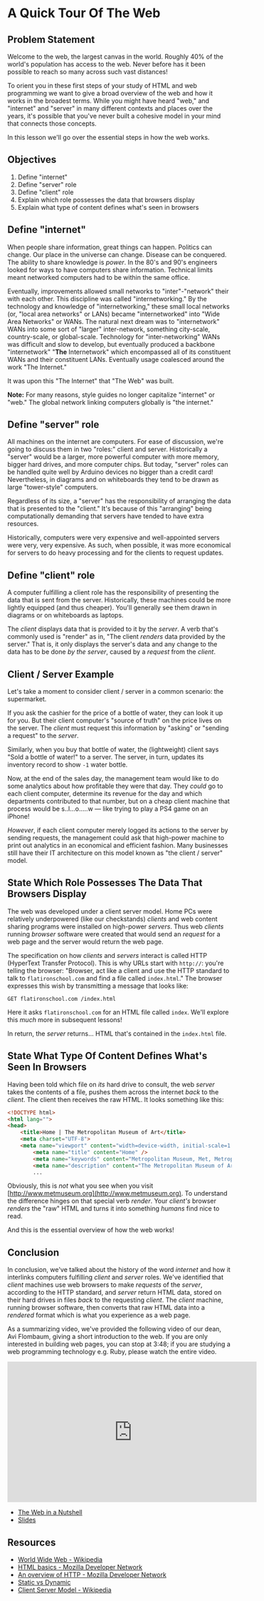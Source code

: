 # A Quick Tour Of The Web

## Problem Statement

Welcome to the web, the largest canvas in the world. Roughly 40% of the world's
population has access to the web. Never before has it been possible to
reach so many across such vast distances!

To orient you in these first steps of your study of HTML and web programming we
want to give a broad overview of the web and how it works in the broadest
terms. While you might have heard "web," and "internet" and "server" in many
different contexts and places over the years, it's possible that you've never
built a cohesive model in your mind that connects those concepts.

In this lesson we'll go over the essential steps in how the web
works.

## Objectives

1. Define "internet"
2. Define "server" role
3. Define "client" role
4. Explain which role possesses the data that browsers display
5. Explain what type of content defines what's seen in browsers

## Define "internet"

When people share information, great things can happen. Politics can change.
Our place in the universe can change. Disease can be conquered. The ability to
share knowledge is _power_. In the 80's and 90's engineers looked for ways to 
have computers share information.  Technical limits meant networked computers 
had to be within the same office.

Eventually, improvements allowed small networks to "inter"-"network" their with
each other. This discipline was called "internetworking." By the technology and
knowledge of "internetworking," these small local networks (or, "local area
networks" or LANs) became "internetworked" into "Wide Area Networks" or WANs.
The natural next dream was to "internetwork" WANs into some sort of "larger"
inter-network, something city-scale, country-scale, or global-scale.
Technology for "inter-networking" WANs was difficult and slow to develop, but
eventually produced a backbone "internetwork" "**The** Internetwork" which
encompassed all of its constituent WANs and their constituent LANs. Eventually
usage coalesced around the work "The Internet."

It was upon this "The Internet" that "The Web" was built.

**Note:** For many reasons, style guides no longer capitalize "internet" or
"web." The global network linking computers globally is "the internet."

## Define "server" role

All machines on the internet are computers. For ease of discussion, we're going
to discuss them in two "roles:" client and server. Historically a "server"
would be a larger, more powerful computer with more memory, bigger hard drives,
and more computer chips. But today, "server" roles can be handled quite well by
Arduino devices no bigger than a credit card! Nevertheless, in diagrams and on
whiteboards they tend to be drawn as large "tower-style" computers.

Regardless of its size, a "server" has the responsibility of arranging the data
that is presented to the "client." It's because of this "arranging" being
computationally demanding that servers have tended to have extra resources.

Historically, computers were very expensive and well-appointed servers were
very, very expensive. As such, when possible, it was more economical for
servers to do heavy processing and for the clients to request updates.

## Define "client" role

A computer fulfilling a client role has the responsibility of presenting the
data that is sent from the server. Historically, these machines could be more
lightly equipped (and thus cheaper). You'll generally see them drawn in
diagrams or on whiteboards as laptops.

The _client_ displays data that is provided to it by the _server_. A verb
that's commonly used is "render" as in, "The client _renders_ data provided by
the server." That is, it only displays the server's data and any change to the
data has to be done _by the server_, caused by a _request_ from the _client_.

## Client / Server Example

Let's take a moment to consider client / server in a common scenario: the
supermarket.

If you ask the cashier for the price of a bottle of water, they can look it up
for you. But their client computer's "source of truth" on the price lives on
the server. The _client_ must request this information by "asking" or "sending
a request" to the _server_.

Similarly, when you buy that bottle of water, the (lightweight) client says
"Sold a bottle of water!" to a server. The server, in turn, updates its
inventory record to show `-1` water bottle.

Now, at the end of the sales day, the management team would like to do some
analytics about how profitable they were that day. They _could_ go to each
client computer, determine its revenue for the day and which departments
contributed to that number, but on a cheap client machine that process would be
s..l...o.....w &mdash; like trying to play a PS4 game on an iPhone!

_However_, if each client computer merely logged its actions to the server by
sending requests, the management could ask that high-power machine to print out
analytics in an economical and efficient fashion. Many businesses still have
their IT architecture on this model known as "the client / server" model.

## State Which Role Possesses The Data That Browsers Display

The web was developed under a client server model. Home PCs were relatively
underpowered (like our checkstands) _clients_ and web content sharing programs
were installed on high-power _servers_. Thus web _clients_ running _browser_
software were created that would send an _request_ for a web page and the
server would return the web page.

The specification on how _clients_ and _servers_ interact is called HTTP
(HyperText Transfer Protocol). This is why URLs start with `http://`: you're
telling the browser: "Browser, act like a client and use the HTTP standard to
talk to `flatironschool.com` and find a file called `index.html`." The browser
expresses this wish by transmitting a message that looks like:

`GET flatironschool.com /index.html`

Here it asks `flatironschool.com` for an HTML file called `index`. We'll
explore this _much_ more in subsequent lessons!

In return, the _server_ returns... HTML that's contained in the `index.html`
file.

## State What Type Of Content Defines What's Seen In Browsers

Having been told which file on _its_ hard drive to consult, the web _server_
takes the contents of a file, pushes them across the internet _back_ to the
_client_. The client then receives the raw HTML. It looks something like this:

```html
<!DOCTYPE html>
<html lang="">
<head>
    <title>Home | The Metropolitan Museum of Art</title>
    <meta charset="UTF-8">
    <meta name="viewport" content="width=device-width, initial-scale=1.0">
        <meta name="title" content="Home" />
        <meta name="keywords" content="Metropolitan Museum, Met, Metropolitan Museum of Art, Met Museum, Metropolitan" />
        <meta name="description" content="The Metropolitan Museum of Art is a...">
        ...
```

Obviously, this is _not_ what you see when you visit
[http://www.metmuseum.org](http://www.metmuseum.org). To understand the
difference hinges on that special verb _render_. Your _client's_ browser
_renders_ the "raw" HTML and turns it into something _humans_ find nice to
read.

And this is the essential overview of how the web works!

## Conclusion

In conclusion, we've talked about the history of the word _internet_ and how it
interlinks computers fulfilling _client_ and _server_ roles. We've identified
that _client_ machines use web browsers to make _requests_ of the _server_,
according to the HTTP standard, and _server_ return HTML data, stored on their
hard drives in files _back_ to the requesting _client_. The _client_ machine,
running browser software, then converts that raw HTML data into a _rendered_
format which is what you experience as a web page.

As a summarizing video, we've provided the following video of our dean, Avi
Flombaum, giving a short introduction to the web. If you are only
interested in building web pages, you can stop at 3:48; if you are studying a
web programming technology e.g. Ruby, please watch the entire video.

<iframe width="560" height="315" src="https://www.youtube.com/embed/7AS96jRnquI?rel=0&modestbranding=1" frameborder="0" allowfullscreen></iframe>

* [The Web in a Nutshell][TWINS]
* [Slides][]

## Resources

- [World Wide Web - Wikipedia](https://en.wikipedia.org/wiki/World_Wide_Web)
- [HTML basics - Mozilla Developer Network](https://developer.mozilla.org/en-US/docs/Learn/Getting_started_with_the_web/HTML_basics)
- [An overview of HTTP - Mozilla Developer Network](https://developer.mozilla.org/en-US/docs/Web/HTTP/Overview)
- [Static vs Dynamic](https://noahveltman.com/static-dynamic/)
- [Client Server Model - Wikipedia](https://en.wikipedia.org/wiki/Client%E2%80%93server_model)

[TWINS]: https://www.youtube.com/watch?v=7AS96jRnquI
[Slides]: https://docs.google.com/presentation/d/1m6SPR13MdfF7YRhfx7HtvkOmFnrRyVQOEFgWhI8Bc0I/edit?usp=sharing

